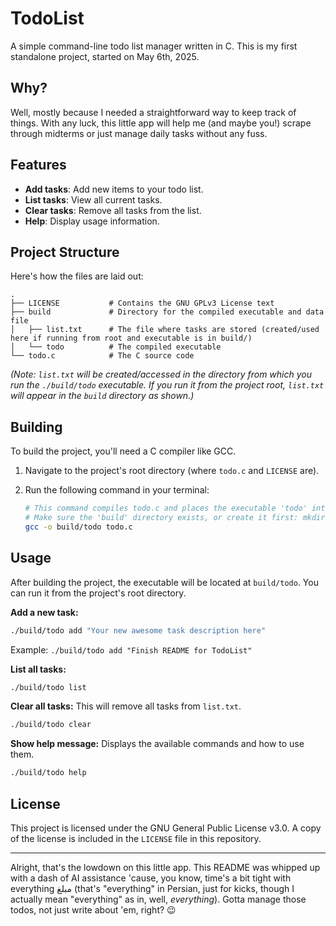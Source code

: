 # TodoList

A simple command-line todo list manager written in C. This is my first standalone project, started on May 6th, 2025.

## Why?

Well, mostly because I needed a straightforward way to keep track of things. With any luck, this little app will help me (and maybe you!) scrape through midterms or just manage daily tasks without any fuss.

## Features

* **Add tasks**: Add new items to your todo list.
* **List tasks**: View all current tasks.
* **Clear tasks**: Remove all tasks from the list.
* **Help**: Display usage information.

## Project Structure

Here's how the files are laid out:

```
.
├── LICENSE           # Contains the GNU GPLv3 License text
├── build             # Directory for the compiled executable and data file
│   ├── list.txt      # The file where tasks are stored (created/used here if running from root and executable is in build/)
│   └── todo          # The compiled executable
└── todo.c            # The C source code
```
*(Note: `list.txt` will be created/accessed in the directory from which you run the `./build/todo` executable. If you run it from the project root, `list.txt` will appear in the `build` directory as shown.)*

## Building

To build the project, you'll need a C compiler like GCC.

1.  Navigate to the project's root directory (where `todo.c` and `LICENSE` are).
2.  Run the following command in your terminal:

    ```bash
    # This command compiles todo.c and places the executable 'todo' into the 'build' directory.
    # Make sure the 'build' directory exists, or create it first: mkdir -p build
    gcc -o build/todo todo.c
    ```

## Usage

After building the project, the executable will be located at `build/todo`. You can run it from the project's root directory.

**Add a new task:**
```bash
./build/todo add "Your new awesome task description here"
```
Example: `./build/todo add "Finish README for TodoList"`

**List all tasks:**
```bash
./build/todo list
```

**Clear all tasks:**
This will remove all tasks from `list.txt`.
```bash
./build/todo clear
```

**Show help message:**
Displays the available commands and how to use them.
```bash
./build/todo help
```

## License

This project is licensed under the GNU General Public License v3.0.
A copy of the license is included in the `LICENSE` file in this repository.

---

Alright, that's the lowdown on this little app. This README was whipped up with a dash of AI assistance 'cause, you know, time's a bit tight with everything مبلغ (that's "everything" in Persian, just for kicks, though I actually mean "everything" as in, well, *everything*). Gotta manage those todos, not just write about 'em, right? 😉
